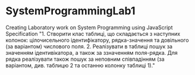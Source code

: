 # SystemProgrammingLab1
Creating Laboratory work on System Programming using JavaScript
Specification "1. Створити клас таблиці, що складається з наступних колонок: цілочисельного ідентифікатору, рядка-значення та довільного (за варіантом) числового поля.
2. Реалізувати в таблиці пошук за значенням ідентивікатора, а також за ззначенням поля-рядка. Для рядка реалізувати також пошук за неповним співпадінням (за варіантом, див. таблицю 2 та останню колонку таблиці 1)."






